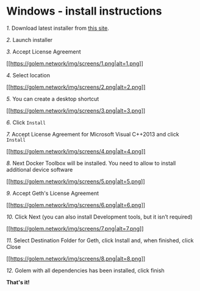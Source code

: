 
# Windows - install instructions


*1.* Download latest installer from [this site](https://github.com/golemfactory/golem/releases).

*2.* Launch installer

*3.* Accept License Agreement

[[https://golem.network/img/screens/1.png|alt=1.png]]

*4.* Select location

[[https://golem.network/img/screens/2.png|alt=2.png]]

*5.* You can create a desktop shortcut

[[https://golem.network/img/screens/3.png|alt=3.png]]

*6.* Click `Install`

*7.* Accept License Agreement for Microsoft Visual C++2013 and click `Install`

[[https://golem.network/img/screens/4.png|alt=4.png]]

*8.* Next Docker Toolbox will be installed. You need to allow to install additional device software

[[https://golem.network/img/screens/5.png|alt=5.png]]

*9.* Accept Geth's License Agreement

[[https://golem.network/img/screens/6.png|alt=6.png]]

*10.* Click Next (you can also install Development tools, but it isn’t required)

[[https://golem.network/img/screens/7.png|alt=7.png]]

*11.* Select Destination Folder for Geth, click Install and, when finished, click Close

[[https://golem.network/img/screens/8.png|alt=8.png]]

*12.* Golem with all dependencies has been installed, click finish


**That's it!**
